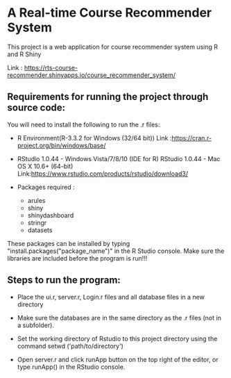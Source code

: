 A Real-time Course Recommender System
=====================================

This project is a web application for course recommender system using R and R Shiny

Link :	https://rts-course-recommender.shinyapps.io/course_recommender_system/

Requirements for running the project through source code:
----------------------------------------------------------

You will need to install the following to run the .r files:

* R Environment(R-3.3.2 for Windows (32/64 bit)) Link :https://cran.r-project.org/bin/windows/base/ 

* RStudio 1.0.44 - Windows Vista/7/8/10 (IDE for R) RStudio 1.0.44 - Mac OS X 10.6+ (64-bit) Link:https://www.rstudio.com/products/rstudio/download3/

* Packages required :

   * arules
   * shiny
   * shinydashboard
   * stringr
   * datasets

These packages can be installed by typing "install.packages("package_name")" in the R Studio console.
Make sure the libraries are included before the program is run!!!

Steps to run the program:
---------------------------

* Place the ui.r, server.r, Login.r files and all database files in a new directory

* Make sure the databases are in the same directory as the .r files (not in a subfolder).

* Set the working directory of Rstudio to this project directory using the command setwd ('path/to/directory')

* Open server.r and click runApp button on the top right of the editor, or type runApp() in the RStudio console.



